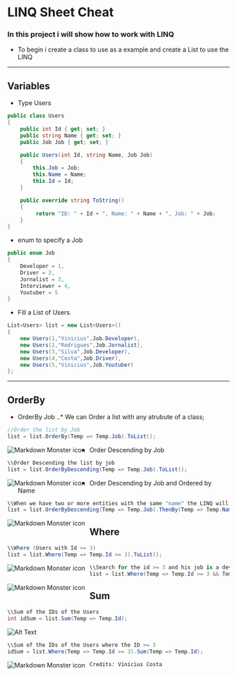 ﻿# **LINQ Sheet Cheat**

### In this project i will show how to work with LINQ
- To begin i create a class to use as a example and create a List<Users> to use the LINQ
---

## Variables

- Type Users
```C#    
public class Users
{
    public int Id { get; set; }
    public string Name { get; set; }
    public Job Job { get; set; }

	public Users(int Id, string Name, Job Job)
    {
        this.Job = Job;
        this.Name = Name;
        this.Id = Id;
    }

    public override string ToString()
    {
         return "ID: " + Id + ", Name: " + Name + ", Job: " + Job;
    }
}
```

- enum to specify a Job
```C#
public enum Job
{
    Developer = 1,
    Driver = 2,
    Jornalist = 3,
    Interviewer = 4,
    Youtuber = 5
}
```
- Fill a List of Users
```C#
List<Users> list = new List<Users>()
{
    new Users(1,"Vinicius",Job.Developer),
    new Users(2,"Rodrigues",Job.Jornalist),
    new Users(3,"Silva",Job.Developer),
    new Users(4,"Costa",Job.Driver),
    new Users(5,"Vinicius",Job.Youtuber)
};
```
---
## OrderBy


- OrderBy Job
..* We can Order a list with any atrubute of a class;

```C#
//Order the list by Job
list = list.OrderBy(Temp => Temp.Job).ToList();
```
<img src="~/img/img1.png"
     alt="Markdown Monster icon"
     style="float: left; margin-right: 10px;" />

- Order Descending by Job
```C#
\\Order Descending the list by job
list = list.OrderByDescending(Temp => Temp.Job).ToList();
```
<img src="~/img/img2.png"
     alt="Markdown Monster icon"
     style="float: left; margin-right: 10px;" />

- Order Descending by Job and Ordered by Name
```C#
\\When we have two or more entities with the same "name" the LINQ will order these two or more by the second OrderBy.
list = list.OrderByDescending(Temp => Temp.Job).ThenBy(Temp => Temp.Name).ToList();
```
<img src="~/img/img3.png"
     alt="Markdown Monster icon"
     style="float: left; margin-right: 10px;" />

## Where
```C#
\\Where (Users with Id >= 3)
list = list.Where(Temp => Temp.Id >= 3).ToList();
```
<img src="~/img/img4.png"
     alt="Markdown Monster icon"
     style="float: left; margin-right: 10px;" />

```C#
\\Search for the id >= 3 and his job is a developer
list = list.Where(Temp => Temp.Id >= 3 && Temp.Job == Job.Developer).ToList();
```
<img src="~/img/img5.png"
     alt="Markdown Monster icon"
     style="float: left; margin-right: 10px;" />

## Sum

```C#
\\Sum of the IDs of the Users
int idSum = list.Sum(Temp => Temp.Id);
```
![Alt Text](https://github.com/ved-suiciniv/Sheet-Cheat-LINQ/tree/master/img/img6.png)

```C#
\\Sum of the IDs of the Users where the ID >= 3
idSum = list.Where(Temp => Temp.Id >= 3).Sum(Temp => Temp.Id);
```
<img src="~/img/img7.png"
     alt="Markdown Monster icon"
     style="float: left; margin-right: 10px;" />

`
Credits: Vinícius Costa 
`